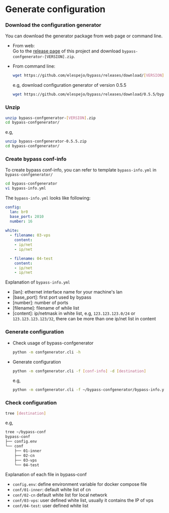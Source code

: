 # Generate configuration

### Download the configuration generator
You can download the generator package from web page or command line.

* From web:  
    Go to the [release page](https://github.com/elespejo/bypass/releases) of this project and download `bypass-confgenerator-[VERSION].zip`.

* From command line:  
    ```bash
    wget https://github.com/elespejo/bypass/releases/download/[VERSION]/bypass-confgenerator-[VERSION].zip
    ```
    e.g, download configuration generator of version 0.5.5
    ```bash
    wget https://github.com/elespejo/bypass/releases/download/0.5.5/bypass-confgenerator-0.5.5.zip
    ```

### Unzip
```bash
unzip bypass-confgenerator-[VERSION].zip
cd bypass-confgenerator/
```
e.g,
```bash
unzip bypass-confgenerator-0.5.5.zip
cd bypass-confgenerator/
```

### Create bypass conf-info

To create bypass conf-info, you can refer to template `bypass-info.yml` in `bypass-confgenerator/`
```bash
cd bypass-confgenerator
vi bypass-info.yml
```
The `bypass-info.yml` looks like following:
```yaml
config:
  lan: br0 
  base_port: 2010
  number: 16
  
white:
  - filename: 03-vps
    content:
    - ip/net
    - ip/net

  - filename: 04-test
    content:
    - ip/net
    - ip/net
``` 
Explanation of `bypass-info.yml`
* [lan]: ethernet interface name for your machine's lan
* [base_port]: first port used by bypass
* [number]: number of ports
* [filename]: filename of while list
* [content]: ip/netmask in white list, e.g, `123.123.123.0/24` or `123.123.123.123/32`, there can be more than one ip/net list in content

### Generate configuration

* Check usage of bypass-confgenerator
    ```bash
    python -m confgenerator.cli -h
    ```

* Generate configuration
    ```bash
    python -m confgenerator.cli -f [conf-info] -d [destination]
    ```
    e.g,
    ```bash
    python -m confgenerator.cli -f ~/bypass-confgenerator/bypass-info.yml -d ~/bypass-conf
    ```

### Check configuration
```bash
tree [destination]
```
e.g,
```bash
tree ~/bypass-conf
bypass-conf
├── config.env
└── conf
    ├── 01-inner
    ├── 02-cn
    ├── 03-vps
    └── 04-test
```

Explanation of each file in bypass-conf
* `config.env`: define environment variable for docker compose file 
* `conf/01-inner`: default white list of cn
* `conf/02-cn` default white list for local network
* `conf/03-vps`: user defined white list, usually it contains the IP of vps 
* `conf/04-test`: user defined white list 
